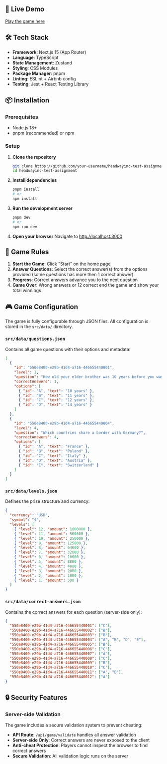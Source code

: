 ## 🚀 Live Demo

[Play the game here](https://headwayinc-test-assignment-jwuq.vercel.app/)

## 🛠️ Tech Stack

- **Framework**: Next.js 15 (App Router)
- **Language**: TypeScript
- **State Management**: Zustand
- **Styling**: CSS Modules
- **Package Manager**: pnpm
- **Linting**: ESLint + Airbnb config
- **Testing**: Jest + React Testing Library

## 📦 Installation

### Prerequisites

- Node.js 18+ 
- pnpm (recommended) or npm

### Setup

1. **Clone the repository**
   ```bash
   git clone https://github.com/your-username/headwayinc-test-assignment.git
   cd headwayinc-test-assignment
   ```

2. **Install dependencies**
   ```bash
   pnpm install
   # or
   npm install
   ```

3. **Run the development server**
   ```bash
   pnpm dev
   # or
   npm run dev
   ```

4. **Open your browser**
   Navigate to [http://localhost:3000](http://localhost:3000)

## 🎯 Game Rules

1. **Start the Game**: Click "Start" on the home page
2. **Answer Questions**: Select the correct answer(s) from the options provided (some questions has more then 1 correct answer)
3. **Progress**: Correct answers advance you to the next question
4. **Game Over**: Wrong answers or 12 correct end the game and show your total winnings 


## 🎮 Game Configuration

The game is fully configurable through JSON files. All configuration is stored in the `src/data/` directory.

### `src/data/questions.json`
Contains all game questions with their options and metadata:

```json
[
  {
    "id": "550e8400-e29b-41d4-a716-446655440001",
    "level": 1,
    "question": "How old your elder brother was 10 years before you was born, mate?",
    "correctAnswers": 1,
    "options": [
      { "id": "A", "text": "10 years" },
      { "id": "B", "text": "11 years" },
      { "id": "C", "text": "12 years" },
      { "id": "D", "text": "14 years" }
    ]
  },
  {
    "id": "550e8400-e29b-41d4-a716-446655440004",
    "level": 4,
    "question": "Which countries share a border with Germany?",
    "correctAnswers": 4,
    "options": [
      { "id": "A", "text": "France" },
      { "id": "B", "text": "Poland" },
      { "id": "C", "text": "Italy" },
      { "id": "D", "text": "Austria" },
      { "id": "E", "text": "Switzerland" }
    ]
  }
]
```

### `src/data/levels.json`
Defines the prize structure and currency:

```json
{
  "currency": "USD",
  "symbol": "$",
  "levels": [
    { "level": 12, "amount": 1000000 },
    { "level": 11, "amount": 500000 },
    { "level": 10, "amount": 250000 },
    { "level": 9, "amount": 125000 },
    { "level": 8, "amount": 64000 },
    { "level": 7, "amount": 32000 },
    { "level": 6, "amount": 16000 },
    { "level": 5, "amount": 8000 },
    { "level": 4, "amount": 4000 },
    { "level": 3, "amount": 2000 },
    { "level": 2, "amount": 1000 },
    { "level": 1, "amount": 500 }
  ]
}
```

### `src/data/correct-answers.json`
Contains the correct answers for each question (server-side only):

```json
{
  "550e8400-e29b-41d4-a716-446655440001": ["C"],
  "550e8400-e29b-41d4-a716-446655440002": ["B"],
  "550e8400-e29b-41d4-a716-446655440003": ["B"],
  "550e8400-e29b-41d4-a716-446655440004": ["A", "B", "D", "E"],
  "550e8400-e29b-41d4-a716-446655440005": ["B"],
  "550e8400-e29b-41d4-a716-446655440006": ["C"],
  "550e8400-e29b-41d4-a716-446655440007": ["A"],
  "550e8400-e29b-41d4-a716-446655440008": ["C"],
  "550e8400-e29b-41d4-a716-446655440009": ["B"],
  "550e8400-e29b-41d4-a716-446655440010": ["C"],
  "550e8400-e29b-41d4-a716-446655440011": ["A", "B"],
  "550e8400-e29b-41d4-a716-446655440012": ["A"]
}
```

## 🔒 Security Features

### Server-side Validation
The game includes a secure validation system to prevent cheating:

- **API Route**: `/api/game/validate` handles all answer validation
- **Server-side Only**: Correct answers are never exposed to the client
- **Anti-cheat Protection**: Players cannot inspect the browser to find correct answers
- **Secure Validation**: All validation logic runs on the server
